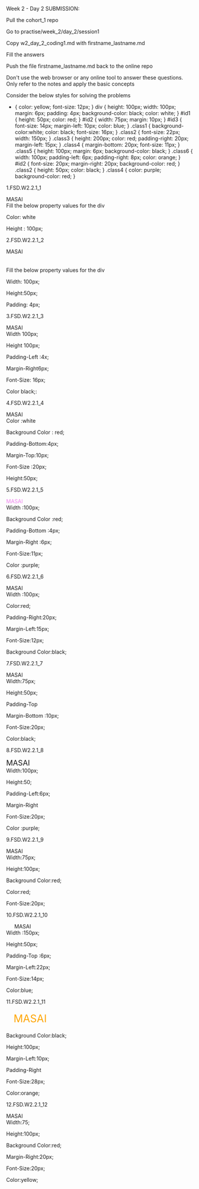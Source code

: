 
Week 2 - Day 2
SUBMISSION:

Pull the cohort_1 repo

Go to practise/week_2/day_2/session1

Copy w2_day_2_coding1.md with firstname_lastname.md

Fill the answers

Push the file firstname_lastname.md back to the online repo

Don't use the web browser or any online tool to answer these questions. Only refer to the notes and apply the basic concepts

Consider the below styles for solving the problems

* {
    color: yellow;
    font-size: 12px;
}
div {
	height: 100px;
    width: 100px;
    margin: 6px;
    padding: 4px;
    background-color: black;
    color: white;
}
#id1 {
    height: 50px;
    color: red;
}
#id2 {
    width: 75px;
    margin: 10px;
}
#id3 {
    font-size: 14px;
    margin-left: 10px;
    color: blue;
}
.class1 {
    background-color:white;
    color: black;
    font-size: 16px;
}
.class2 {
    font-size: 22px;
    width: 150px;
}
.class3 {
    height: 200px;
    color: red;
    padding-right: 20px;
    margin-left: 15px;
}
.class4 {
    margin-bottom: 20px;
    font-size: 11px;
}
.class5 {
    height: 100px;
    margin: 6px;
    background-color: black;
}
.class6 {
    width: 100px;
    padding-left: 6px;
    padding-right: 8px;
    color: orange;
}
#id2 {
    font-size: 20px;
    margin-right: 20px;
    background-color: red;
}
.class2 {
    height: 50px;
    color: black;
}
.class4 {
    color: purple;
    background-color: red;
}

 1.FSD.W2.2.1_1
<div>MASAI</div>
Fill the below property values for the div

Color: white
  
Height : 100px;

2.FSD.W2.2.1_2
<div style="height:50px;">MASAI</div>
Fill the below property values for the div

Width: 100px;

Height:50px;

Padding: 4px;

3.FSD.W2.2.1_3
<div class="class1">MASAI</div>
Width 100px;

Height 100px;

Padding-Left :4x;

Margin-Right6px;

Font-Size: 16px;

Color black;:

4.FSD.W2.2.1_4
<div id="id2">MASAI</div>
Color :white

Background Color : red;

Padding-Bottom:4px;

Margin-Top:10px;

Font-Size :20px;

Height:50px;

5.FSD.W2.2.1_5
<div class="class1 class4" style="color:violet">MASAI</div>
Width :100px;

Background Color :red;

Padding-Bottom :4px;

Margin-Right :6px;

Font-Size:11px;

Color :purple;

6.FSD.W2.2.1_6
<div class="class5 class3" id="id1">MASAI</div>
Width :100px;

Color:red;

Padding-Right:20px;

Margin-Left:15px;

Font-Size:12px;

Background Color:black;

7.FSD.W2.2.1_7
<div class="class2" id="id2">MASAI</div>
Width:75px;

Height:50px;

Padding-Top 

Margin-Bottom :10px;

Font-Size:20px;

Color:black;

8.FSD.W2.2.1_8
<div class="class4 class2 class6" style="font-size:20px">MASAI</div>
Width:100px;

Height:50;

Padding-Left:6px;

Margin-Right

Font-Size:20px;

Color :purple;

9.FSD.W2.2.1_9
<div class="class5 class3" id="id2">MASAI</div>
Width:75px;

Height:100px;

Background Color:red;

Color:red;

Font-Size:20px;

10.FSD.W2.2.1_10
<div class="class2 class4 class5" id="id3" style="margin-left:22px">MASAI</div>
Width :150px;

Height:50px;

Padding-Top :6px;

Margin-Left:22px;

Font-Size:14px;

Color:blue;

11.FSD.W2.2.1_11
<div class="class5 class3" id="id3" style="color:orange; font-size:28px; margin:20px">MASAI</div>
Background Color:black;

Height:100px;

Margin-Left:10px;

Padding-Right

Font-Size:28px;

Color:orange;

12.FSD.W2.2.1_12
<div id="id2">MASAI</div>
Width:75;

Height:100px;

Background Color:red;

Margin-Right:20px;

Font-Size:20px;

Color:yellow;


